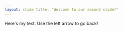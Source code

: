 ```yaml
---
layout: slide title: "Welcome to our second slide!"
---
```

Here's my text. Use the left arrow to go back!


